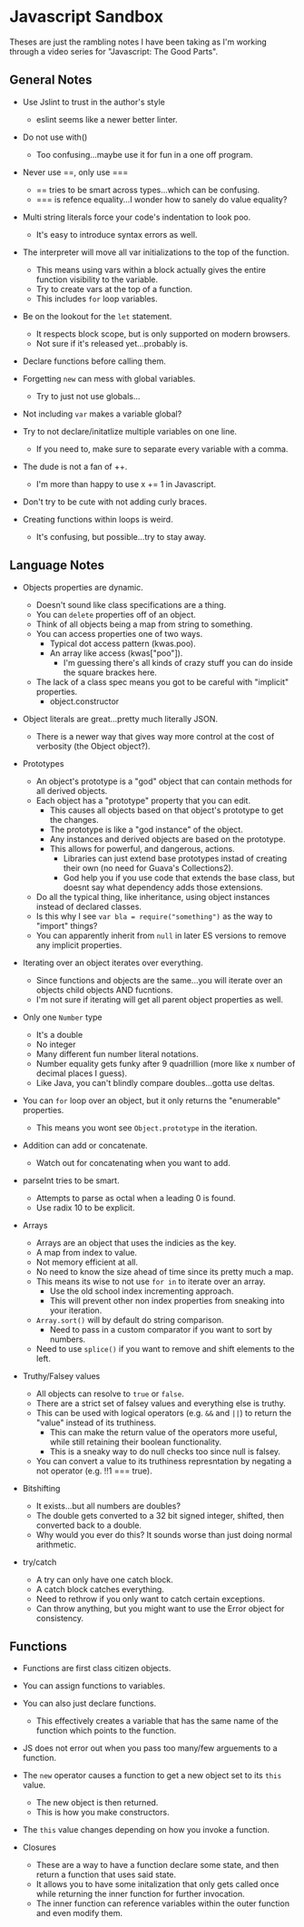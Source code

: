 Javascript Sandbox
==================
Theses are just the rambling notes I have been taking as I'm working through a video series for "Javascript: The Good Parts".

General Notes
-------------
* Use Jslint to trust in the author's style
	* eslint seems like a newer better linter.

* Do not use with()
	* Too confusing...maybe use it for fun in a one off program.

* Never use ==, only use ===
	* == tries to be smart across types...which can be confusing.
	* === is refence equality...I wonder how to sanely do value equality?

* Multi string literals force your code's indentation to look poo.
	* It's easy to introduce syntax errors as well.

* The interpreter will move all var initializations to the top of the function.
	* This means using vars within a block actually gives the entire function visibility to the variable.
	* Try to create vars at the top of a function.
	* This includes `for` loop variables.

* Be on the lookout for the `let` statement.
	* It respects block scope, but is only supported on modern browsers.
	* Not sure if it's released yet...probably is.

* Declare functions before calling them.

* Forgetting `new` can mess with global variables.
	* Try to just not use globals...


* Not including `var` makes a variable global?

* Try to not declare/initatlize multiple variables on one line.
	* If you need to, make sure to separate every variable with a comma.

* The dude is not a fan of ++.
	* I'm more than happy to use x += 1 in Javascript.

* Don't try to be cute with not adding curly braces.

* Creating functions within loops is weird.
	* It's confusing, but possible...try to stay away.

Language Notes
--------------
* Objects properties are dynamic.
	* Doesn't sound like class specifications are a thing.
	* You can `delete` properties off of an object.
	* Think of all objects being a map from string to something.
	* You can access properties one of two ways.
		* Typical dot access pattern (kwas.poo).
		* An array like access (kwas["poo"]).
			* I'm guessing there's all kinds of crazy stuff you can do inside the square brackes here.
	* The lack of a class spec means you got to be careful with "implicit" properties.
		* object.constructor

* Object literals are great...pretty much literally JSON.
	* There is a newer way that gives way more control at the cost of verbosity (the Object object?).

* Prototypes
	* An object's prototype is a "god" object that can contain methods for all derived objects.
	* Each object has a "prototype" property that you can edit.
		* This causes all objects based on that object's prototype to get the changes.
		* The prototype is like a "god instance" of the object.
		* Any instances and derived objects are based on the prototype.
		* This allows for powerful, and dangerous, actions.
			* Libraries can just extend base prototypes instad of creating their own (no need for Guava's Collections2).
			* God help you if you use code that extends the base class, but doesnt say what dependency adds those extensions.
	* Do all the typical thing, like inheritance, using object instances instead of declared classes.
	* Is this why I see `var bla = require("something")` as the way to "import" things?
	* You can apparently inherit from `null` in later ES versions to remove any implicit properties.

* Iterating over an object iterates over everything.
	* Since functions and objects are the same...you will iterate over an objects child objects AND fucntions.
	* I'm not sure if iterating will get all parent object properties as well.

* Only one `Number` type
	* It's a double
	* No integer
	* Many different fun number literal notations.
	* Number equality gets funky after 9 quadrillion (more like x number of decimal places I guess).
	* Like Java, you can't blindly compare doubles...gotta use deltas.

* You can `for` loop over an object, but it only returns the "enumerable" properties.
	* This means you wont see `Object.prototype` in the iteration.

* Addition can add or concatenate.
	* Watch out for concatenating when you want to add.

* parseInt tries to be smart.
	* Attempts to parse as octal when a leading 0 is found.
	* Use radix 10 to be explicit.

* Arrays
	* Arrays are an object that uses the indicies as the key.
	* A map from index to value.
	* Not memory efficient at all.
	* No need to know the size ahead of time since its pretty much a map.
	* This means its wise to not use `for in` to iterate over an array.
		* Use the old school index incrementing approach.
		* This will prevent other non index properties from sneaking into your iteration.
	* `Array.sort()` will by default do string comparison.
		* Need to pass in a custom comparator if you want to sort by numbers.
	* Need to use `splice()` if you want to remove and shift elements to the left.


* Truthy/Falsey values
	* All objects can resolve to `true` or `false`.
	* There are a strict set of falsey values and everything else is truthy.
	* This can be used with logical operators (e.g. `&&` and `||`) to return the "value" instead of its truthiness.
		* This can make the return value of the operators more useful, while still retaining their boolean functionality.
		* This is a sneaky way to do null checks too since null is falsey.
	* You can convert a value to its truthiness represntation by negating a not operator (e.g. !!1 === true).

* Bitshifting
	* It exists...but all numbers are doubles?
	* The double gets converted to a 32 bit signed integer, shifted, then converted back to a double.
	* Why would you ever do this?  It sounds worse than just doing normal arithmetic.

* try/catch
	* A try can only have one catch block.
	* A catch block catches everything.
	* Need to rethrow if you only want to catch certain exceptions.
	* Can throw anything, but you might want to use the Error object for consistency.

Functions
---------
* Functions are first class citizen objects.

* You can assign functions to variables.

* You can also just declare functions.
	* This effectively creates a variable that has the same name of the function which points to the function.

* JS does not error out when you pass too many/few arguements to a function.

* The `new` operator causes a function to get a new object set to its `this` value.
	* The new object is then returned.
	* This is how you make constructors.

* The `this` value changes depending on how you invoke a function.

* Closures
	* These are a way to have a function declare some state, and then return a function that uses said state.
	* It allows you to have some initalization that only gets called once while returning the inner function for further invocation.
	* The inner function can reference variables within the outer function and even modify them.
